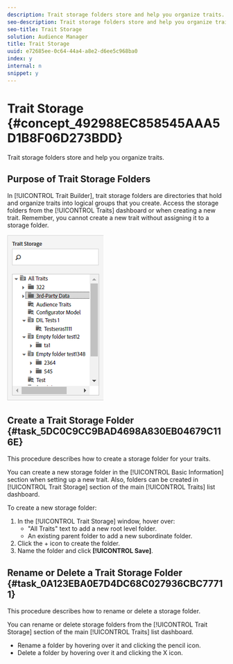 ```yaml
---
description: Trait storage folders store and help you organize traits.
seo-description: Trait storage folders store and help you organize traits.
seo-title: Trait Storage
solution: Audience Manager
title: Trait Storage
uuid: e72685ee-0c64-44a4-a8e2-d6ee5c968ba0
index: y
internal: n
snippet: y
---
```


# Trait Storage {#concept_492988EC858545AAA5D1B8F06D273BDD}

Trait storage folders store and help you organize traits.

<!-- 

c_tb_storage.xml

 -->

## Purpose of Trait Storage Folders

In [!UICONTROL Trait Builder], trait storage folders are directories that hold and organize traits into logical groups that you create. Access the storage folders from the [!UICONTROL Traits] dashboard or when creating a new trait. Remember, you cannot create a new trait without assigning it to a storage folder.

![](assets/tb_storage.png)

## Create a Trait Storage Folder {#task_5DC0C9CC9BAD4698A830EB04679C116E}

This procedure describes how to create a storage folder for your traits.

<!-- 

t_tb_create_storage.xml

 -->

You can create a new storage folder in the [!UICONTROL Basic Information] section when setting up a new trait. Also, folders can be created in [!UICONTROL Trait Storage] section of the main [!UICONTROL Traits] list dashboard.

To create a new storage folder:

1. In the [!UICONTROL Trait Storage] window, hover over:
    * "All Traits" text to add a new root level folder.
    * An existing parent folder to add a new subordinate folder.
1. Click the + icon to create the folder.
1. Name the folder and click **[!UICONTROL Save]**.

## Rename or Delete a Trait Storage Folder {#task_0A123EBA0E7D4DC68C027936CBC77711}

This procedure describes how to rename or delete a storage folder.

<!-- 

t_tb_rename_delete_storage.xml

 -->

You can rename or delete storage folders from the [!UICONTROL Trait Storage] section of the main [!UICONTROL Traits] list dashboard.

* Rename a folder by hovering over it and clicking the pencil icon.
* Delete a folder by hovering over it and clicking the X icon.